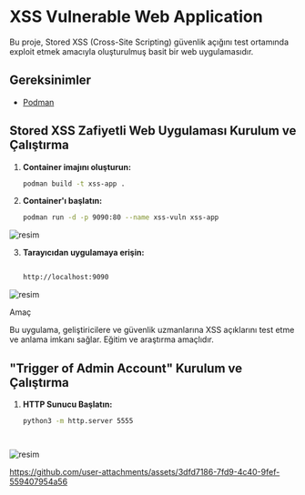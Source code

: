 # XSS Vulnerable Web Application

Bu proje, Stored XSS (Cross-Site Scripting) güvenlik açığını test ortamında exploit etmek amacıyla oluşturulmuş basit bir web uygulamasıdır.

## Gereksinimler

- [Podman](https://podman.io/getting-started/installation)

## Stored XSS Zafiyetli Web Uygulaması Kurulum ve Çalıştırma

1. **Container imajını oluşturun:**

   ```bash
   podman build -t xss-app .

2. **Container'ı başlatın:**

   ```bash
   podman run -d -p 9090:80 --name xss-vuln xss-app

![resim](https://github.com/user-attachments/assets/716eae15-d81a-4ff5-94ea-26c36ad5833a)



3. **Tarayıcıdan uygulamaya erişin:**

   ```bash

   http://localhost:9090

![resim](https://github.com/user-attachments/assets/24d9a48c-3a95-4f61-96b4-f18024761c23)




Amaç

Bu uygulama, geliştiricilere ve güvenlik uzmanlarına XSS açıklarını test etme ve anlama imkanı sağlar. Eğitim ve araştırma amaçlıdır.







## "Trigger of Admin Account" Kurulum ve Çalıştırma


1. **HTTP Sunucu Başlatın:**

   ```bash
   python3 -m http.server 5555




![resim](https://github.com/user-attachments/assets/ffa87b00-35f6-4a16-a801-1f72046e8da8)





https://github.com/user-attachments/assets/3dfd7186-7fd9-4c40-9fef-559407954a56

















